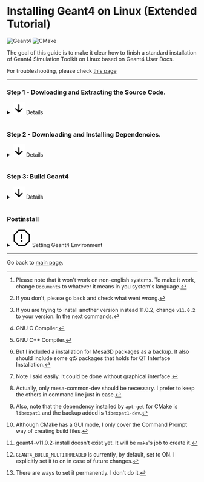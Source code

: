 # Installing Geant4 on Linux (Extended Tutorial)

![Geant4](https://custom-icon-badges.herokuapp.com/badge/-Geant4-lightgrey?logo=g4logo)
![CMake](https://img.shields.io/badge/CMake-%23008FBA.svg?style=for-the-badge&logo=cmake&logoColor=white&style=flat)

The goal of this guide is to make it clear how to finish a standard installation of Geant4 Simulation Toolkit on Linux based on Geant4 User Docs. 

For troubleshooting, please check [this page](https://araujoarthur.github.io/geant4-learning-resources/troubleshooting)

---
### Step 1 - Dowloading and Extracting the Source Code.
<details><summary><img src="assets/arrow-down.svg"/> Details</summary>
<p>
The first step is to get Geant4's source code from their [official website](https://geant4.web.cern.ch/support/download).

After you have it on your computer, open your terminal and type[^1]:
[^1]: Please note that it won't work on non-english systems. To make it work, change `Documents` to whatever it means in you system's language.
```bash
    cd && mkdir ~/Documents/Geant4 -p && cd ~/Documents/Geant4
```
If you run `pwd` on your terminal, you should see something like[^2]:
[^2]: If you don't, please go back and check what went wrong.

```bash
/home/YOUR-USERNAME/Documents/Geant4
```
If you reached this directory, you can run[^3]:

```bash
cp ~/Downloads/geant4-v11.0.2.tar.gz . && tar -xf geant-v11.0.2.tar.gz
```
Here you must have in your `home/YOUR-USERNAME/Geant4` folder a file called `geant4-v11.0.2.tar.gz` and a folder called `geant4-v11.0.2`. Create a new folder called `geant4-v11.0.2-build` and change directory to it by running:
```bash
mkdir geant4-v11.0.2-build && cd geant4-v11.0.2-build
```

You're ready for Step 2.

[^3]: If you are trying to install another version instead 11.0.2, change `v11.0.2` to your version. In the next commands.
</p>
</details>
<br>

### Step 2 - Downloading and Installing Dependencies.
<details><summary><img src="assets/arrow-down.svg"/> Details</summary>
<p>

#### Dependency List
To successfuly compile and run examples in Geant4, you need to:

1. Prepare to build its libraries;
2. Actually build Geant4 libraries from source;
3. Prepare to build a Geant4 example, and
4. Actually build a Geant4 example.

To complete each task we need:

- **CMake**: Used to prepare build files for your environment using directives found in `CMakeLists.txt` files. This one is installed by running:

```bash
sudo apt-get install cmake
```
___

- **Compiler**: The binary that will translate our source code in build units and these in **S**hared **O**bjects (`.so`) (equivalent to **D**ynamic-**L**ink **L**ibrary (`.dll`) files in Windows). I usually install both `gcc`[^4] and `g++`[^5] (the one that better fit the compilation process for Geant4). Finally, to make sure we won't run into problems while compiling the source code and if we are in a Debian-based distribution of Linux, we could install those through `build-essential` package. If you are not in a Debian-based distribution of Linux, you might need to install each build-essential dependency separately.

<details><summary><img src="assets/arrow-down.svg"/> Command for Debian-based Distributions (such as Ubuntu, Linux Mint, elementaryOS, etc.)</summary>
<p>

```bash
sudo apt-get install build-essential 
```
</p>
</details>

<details><summary><img src="assets/arrow-down.svg"/> Command for non-Debian-based Distributions (Fedora, CentOS, etc.)</summary>
<p>

*I am not sure it will work, needs test. If you run into problem even using those, please [open an Issue](https://github.com/araujoarthur/geant4-learning-resources/issues)*
```bash
sudo [Package Tool Installation Command] libc6-dev libc-dev gcc g++ make
```
Package Tool Installation Commands:

| Distro      | Command |
| ----------- | ----------- |
| RHEL-Based  | `yum install` or `dnf install`      |
| Arch-Based | `pacman -S` |
| Debian-Based | `apt-get install` |

</p>
</details>

___

- **Graphical Interface**: Here we come to a point where this guide and your needs might diverge. I use as standard for visualization the `QT Interface`. You might want/need to use OpenGL, however I won't cover it[^6]. The graphical interface is used to check visualizations of the output of your simulations (instead of just data flowing in terminal) and to interact easily with the simulation via [Geant4 Intercomms](https://geant4-userdoc.web.cern.ch/UsersGuides/ForApplicationDeveloper/html/GettingStarted/graphicalUserInterface.html?highlight=intercoms)[^7]. To install the needed packages, run[^8]:

```bash
    sudo apt-get install mesa-common-dev qtbase5-dev qt3d5-dev libqt53dcore5 libqt53dextras5 libqt53dextras5
```

___

- **Expat XML Parser**: Dependency for CMake for XML Parsing. I don't really know why CMake uses Expat but even when installing cmake with `apt-get` I got the error of a missing Expat package, so I would also run the install command for this one as a backup[^9].

```bash
sudo apt-get install libexpat1-dev
```
With those installed, you should be ready for Step 3. (If you ran into problems, please [open an issue](https://github.com/araujoarthur/geant4-learning-resources/issues)).

[^4]: GNU C Compiler.
[^5]: GNU C++ Compiler.
[^6]: But I included a installation for Mesa3D packages as a backup. It also should include some qt5 packages that holds for QT Interface Installation.
[^7]: Note I said easily. It could be done without graphical interface.
[^8]: Actually, only mesa-common-dev should be necessary. I prefer to keep the others in command line just in case.
[^9]: Also, note that the dependency installed by `apt-get` for CMake is `libexpat1` and the backup added is `libexpat1-dev`.
</p>
</details>
<br>

### Step 3: Build Geant4
<details><summary><img src="assets/arrow-down.svg"/> Details</summary>
<p>
Now you should have all Geant4's dependencies and its dependencies' dependencies. ALso, if you didn't close your terminal since Step 1, you should be in `/home/YOUR-USER/Documents/Geant4/geant4-v11.0.2-build`. If you did close it, run:

```bash
cd ~/Documents/Geant4/geant4-v11.0.2-build
```

We must now prepare to build our Geant4 Source Code into Shared Objects. It can be done using CMake[^10] <sup>,</sup> [^11].

```bash
cmake -DCMAKE_INSTALL_PREFIX=~/Documents/Geant4/geant4-v11.0.2-install -DGEANT4_BUILD_MULTITHREADED=ON -DGEANT4_USE_QT=ON -DGEANT4_INSTALL_DATA=ON ~/Documents/Geant4/geant4-v11.0.2
```

<br>
<details><summary><img src="assets/info.svg"/> Understanding the command</summary>
<p>
The command that you just used has a syntax like:
    
```bash
cmake [OPTIONS] path/to/source
```

Where each option starting with `-D` is a *CMake's cache entry*. In this context, we can say those options are **flags**.
In the table below are the effects of the ones used here.
| FLAG | EFFECT |
|------|---------|
|`CMAKE_INSTALL_PREFIX` | Sets the installation path |
|`GEANT4_BUILD_MULTITHREADED` | Controls Multithread Support in this Geant4 build[^12] |
|`GEANT4_USE_QT` | Controls if QT Interface will be used in this Geant4 build |
|`GEANT4_INSTALL_DATA` | Controls if Geant4 will download and install its extra datasets |

You can check more about build flags [here](https://geant4-userdoc.web.cern.ch/UsersGuides/InstallationGuide/html/installguide.html#options-for-changing-the-compiler-and-build-flags).

</p>
</details>

Once the process is finished, you can actually build it:
```bash
make -j N
```
where N is the number of threads you want the compiler to use (the more you use, the faster it goes). Both this process and the former one can take a bit to complete.

Once it's finished, you can then run:

```bash
make install
```

If you had success in this last process, you have successfully built and installed Geant4 Simulation Toolkit.

<details><summary><img src="assets/info.svg"/> What if I installed and now want to add another build flag?</summary>
<p>
The `cmake` command also accepts the syntax:

```bash
cmake [OPTIONS] path/to/current-build
```
So, inside your build folder (`cd ~/Documents/Geant4/geant4-v11.0.2-build`), you can run:

```bash
cmake [OPTIONS-YOU-WANT-TO-CHANGE] .
```

Once finished, you can run `make -j N` and `make install` again and work with the tools you needed.
</p>
</details>

[^10]: Although CMake has a GUI mode, I only cover the Command Prompt way of creating build files.
[^11]: geant4-v11.0.2-install doesn't exist yet. It will be `make`'s job to create it.
[^12]: `GEANT4_BUILD_MULTITHREADED` is currently, by default, set to ON. I explicitly set it to on in case of future changes.
<p>
</details>

<br>


### Postinstall

<details><summary><img src="assets/stop.svg"/> Setting Geant4 Environment</summary>
<p>

Every time you open a new Terminal Window to compile and run your code you will need to setup the Geant4 Environment Variables[^13]. It can be done running the following command:

```bash
source ~/Documents/Geant4/geant4-v11.0.2-install/bin/geant4.sh
```

You can check for success with the command `env`, then looking for Geant4's Datasets as Environment Variables names.
</p>
</details>

[^13]: There are ways to set it permanently. I don't do it.
---
Go back to [main page](https://araujoarthur.github.io/geant4-learning-resources/).
